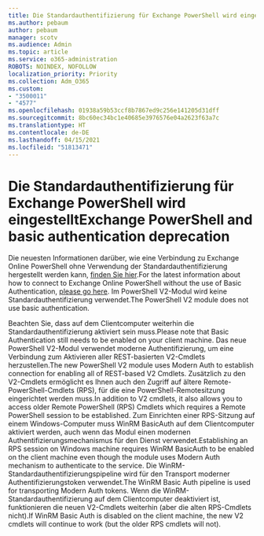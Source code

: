 ```yaml
---
title: Die Standardauthentifizierung für Exchange PowerShell wird eingestellt
ms.author: pebaum
author: pebaum
manager: scotv
ms.audience: Admin
ms.topic: article
ms.service: o365-administration
ROBOTS: NOINDEX, NOFOLLOW
localization_priority: Priority
ms.collection: Adm_O365
ms.custom:
- "3500011"
- "4577"
ms.openlocfilehash: 01938a59b53ccf8b7867ed9c256e141205d31dff
ms.sourcegitcommit: 8bc60ec34bc1e40685e3976576e04a2623f63a7c
ms.translationtype: HT
ms.contentlocale: de-DE
ms.lasthandoff: 04/15/2021
ms.locfileid: "51813471"
---
```

# <a name="exchange-powershell-and-basic-authentication-deprecation"></a><span data-ttu-id="15507-102">Die Standardauthentifizierung für Exchange PowerShell wird eingestellt</span><span class="sxs-lookup"><span data-stu-id="15507-102">Exchange PowerShell and basic authentication deprecation</span></span>

<span data-ttu-id="15507-103">Die neuesten Informationen darüber, wie eine Verbindung zu Exchange Online PowerShell ohne Verwendung der Standardauthentifizierung hergestellt werden kann, [finden Sie hier](https://aka.ms/exops-docs).</span><span class="sxs-lookup"><span data-stu-id="15507-103">For the latest information about how to connect to Exchange Online PowerShell without the use of Basic Authentication, [please go here](https://aka.ms/exops-docs).</span></span> <span data-ttu-id="15507-104">Im PowerShell V2-Modul wird keine Standardauthentifizierung verwendet.</span><span class="sxs-lookup"><span data-stu-id="15507-104">The PowerShell V2 module does not use basic authentication.</span></span>

<span data-ttu-id="15507-105">Beachten Sie, dass auf dem Clientcomputer weiterhin die Standardauthentifizierung aktiviert sein muss.</span><span class="sxs-lookup"><span data-stu-id="15507-105">Please note that Basic Authentication still needs to be enabled on your client machine.</span></span>
<span data-ttu-id="15507-106">Das neue PowerShell V2-Modul verwendet moderne Authentifizierung, um eine Verbindung zum Aktivieren aller REST-basierten V2-Cmdlets herzustellen.</span><span class="sxs-lookup"><span data-stu-id="15507-106">The new PowerShell V2 module uses Modern Auth to establish connection for enabling all of REST-based V2 Cmdlets.</span></span> <span data-ttu-id="15507-107">Zusätzlich zu den V2-Cmdlets ermöglicht es Ihnen auch den Zugriff auf ältere Remote-PowerShell-Cmdlets (RPS), für die eine PowerShell-Remotesitzung eingerichtet werden muss.</span><span class="sxs-lookup"><span data-stu-id="15507-107">In addition to V2 cmdlets, it also allows you to access older Remote PowerShell (RPS) Cmdlets which requires a Remote PowerShell session to be established.</span></span> <span data-ttu-id="15507-108">Zum Einrichten einer RPS-Sitzung auf einem Windows-Computer muss WinRM BasicAuth auf dem Clientcomputer aktiviert werden, auch wenn das Modul einen modernen Authentifizierungsmechanismus für den Dienst verwendet.</span><span class="sxs-lookup"><span data-stu-id="15507-108">Establishing an RPS session on Windows machine requires WinRM BasicAuth to be enabled on the client machine even though the module uses Modern Auth mechanism to authenticate to the service.</span></span> <span data-ttu-id="15507-109">Die WinRM-Standardauthentifizierungspipeline wird für den Transport moderner Authentifizierungstoken verwendet.</span><span class="sxs-lookup"><span data-stu-id="15507-109">The WinRM Basic Auth pipeline is used for transporting Modern Auth tokens.</span></span> <span data-ttu-id="15507-110">Wenn die WinRM-Standardauthentifizierung auf dem Clientcomputer deaktiviert ist, funktionieren die neuen V2-Cmdlets weiterhin (aber die alten RPS-Cmdlets nicht).</span><span class="sxs-lookup"><span data-stu-id="15507-110">If WinRM Basic Auth is disabled on the client machine, the new V2 cmdlets will continue to work (but the older RPS cmdlets will not).</span></span>
